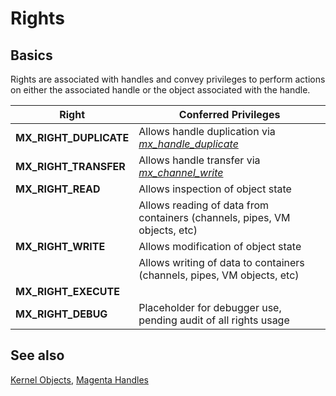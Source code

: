 # Rights

## Basics

Rights are associated with handles and convey privileges to perform actions on
either the associated handle or the object associated with the handle.

| Right | Conferred Privileges |
| ----- | -------------------- |
| **MX_RIGHT_DUPLICATE** | Allows handle duplication via [*mx_handle_duplicate*](syscalls/handle_duplicate.md) |
| **MX_RIGHT_TRANSFER** | Allows handle transfer via [*mx_channel_write*](syscalls/message_write.md) |
| **MX_RIGHT_READ** | Allows inspection of object state |
|                   | Allows reading of data from containers (channels, pipes, VM objects, etc) |
| **MX_RIGHT_WRITE** | Allows modification of object state |
|                    | Allows writing of data to containers (channels, pipes, VM objects, etc) |
| **MX_RIGHT_EXECUTE** | |
| **MX_RIGHT_DEBUG** | Placeholder for debugger use, pending audit of all rights usage |

## See also
[Kernel Objects](kernel_objects.md),
[Magenta Handles](handles.md)
